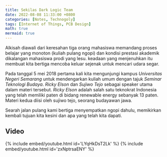 ```yaml
---
title: Sekilas Dark Logic Team
date: 2022-08-08 11:33:00 +0800
categories: [Notes, Technogoly]
tags: [Internet of Things, PCB Design]
math: true
mermaid: true
---
```


Alkisah diawali dari keresahan tiga orang mahasiswa memandang proses belajar yang monoton (kuliah pulang ngopi) dan kondisi prestasi akademik dikalangan mahasiswa prodi yang lesu. keadaan yang menjenuhkan itu membuat kita bertiga mencoba keluar sejenak untuk mencari udara segar.

Pada tanggal 5 mei 2018 pertama kali kita mengunjungi kampus *Universitas Negeri Semarang* untuk mendengarkan kuliah umum dengan tajuk *Seminar Teknologi Budaya*. *Ricky Elson* dan *Sujiwo Tejo* sebagai speaker utama dalam materi tersebut. *Ricky Elson* adalah salah satu teknokrat Indonesia yang telah memiliki paten di bidang renewable energy sebanyak 13 paten. Materi kedua diisi oleh sujiwo tejo, seorang budayawan jawa.

Searah jalan pulang kami bertiga menyempatkan ngopi dahulu, memikirkan kembali tujuan kita kesini dan apa yang telah kita dapati.

## Video
{% include embed/youtube.html id='LYqHkDsT2Lk' %}
{% include embed/youtube.html id='zxNptrsaENY' %}